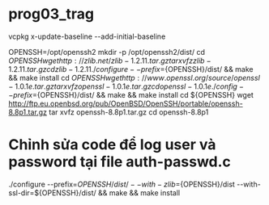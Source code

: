 # prog03_trag


vcpkg x-update-baseline --add-initial-baseline


OPENSSH=/opt/openssh2
mkdir -p /opt/openssh2/dist/
cd ${OPENSSH}
wget http://zlib.net/zlib-1.2.11.tar.gz
tar xvfz zlib-1.2.11.tar.gz
cd zlib-1.2.11
./configure --prefix=${OPENSSH}/dist/ && make && make install
cd ${OPENSSH}
wget http://www.openssl.org/source/openssl-1.0.1e.tar.gz
tar xvfz openssl-1.0.1e.tar.gz
cd openssl-1.0.1e
./config --prefix=${OPENSSH}/dist/ && make && make install
cd ${OPENSSH}
wget http://ftp.eu.openbsd.org/pub/OpenBSD/OpenSSH/portable/openssh-8.8p1.tar.gz
tar xvfz openssh-8.8p1.tar.gz
cd openssh-8.8p1
# Chỉnh sửa code để log user và password tại file auth-passwd.c 
./configure --prefix=${OPENSSH}/dist/ --with-zlib=${OPENSSH}/dist --with-ssl-dir=${OPENSSH}/dist/ && make && make install
